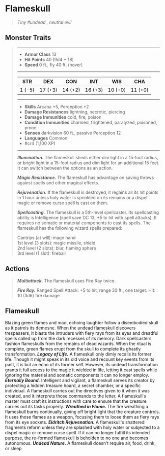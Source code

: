 # Flameskull
>*Tiny #undead , neutral evil*
## Monster Traits
>___
>- **Armor Class** 13
>- **Hit Points** 40 (9d4 + 18)
>- **Speed** 0 ft., fly 40 ft. (hover)
>___
>|STR|DEX|CON|INT|WIS|CHA|
>|:---:|:---:|:---:|:---:|:---:|:---:|
>|1 (-5)|17 (+3)|14 (+2)|16 (+3)|10 (+0)|11 (+0)|
>___
>- **Skills** Arcana +5, Perception +2
>- **Damage Resistances** lightning, necrotic, piercing
>- **Damage Immunities** cold, fire, poison
>- **Condition Immunities** charmed, frightened, paralyzed, poisoned, prone
>- **Senses** darkvision 60 ft., passive Perception 12
>- **Languages** Common
>- #cr4 (1,100 XP)
>___
>***Illumination.*** The flameskull sheds either dim light in a 15-foot radius, or bright light in a 15-foot radius and dim light for an additional 15 feet. It can switch between the options as an action.  
>
>***Magic Resistance.*** The flameskull has advantage on saving throws against spells and other magical effects.  
>
>***Rejuvenation.*** If the flameskull is destroyed, it regains all its hit points in 1 hour unless holy water is sprinkled on its remains or a dispel magic or remove curse spell is cast on them.  
>
>***Spellcasting.*** The flameskull is a 5th-level spellcaster. Its spellcasting ability is Intelligence (spell save DC 13, +5 to hit with spell attacks). It requires no somatic or material components to cast its spells. The flameskull has the following wizard spells prepared:  
>
>Cantrips (at will): mage hand  
>1st level (3 slots): magic missile, shield  
>2nd level (2 slots): blur, flaming sphere  
>3rd level (1 slot): fireball  
>
## Actions
>***Multiattack.*** The flameskull uses Fire Ray twice.  
>
>***Fire Ray.*** Ranged Spell Attack: +5 to hit, range 30 ft., one target. Hit: 10 (3d6) fire damage.
## Flameskull
Blazing green flames and mad, echoing laughter follow a disembodied skull as it patrols its demesne. When the undead flameskull discovers trespassers, it blasts the intruders with fiery rays from its eyes and dreadful spells called up from the dark recesses of its memory.
Dark spellcasters fashion flameskulls from the remains of dead wizards. When the ritual is complete, green flames erupt from the skull to complete its ghastly transformation.
***Legacy of Life.*** A flameskull only dimly recalls its former life. Though it might speak in its old voice and recount key events from its past, it is but an echo of its former self. However, its undead transformation grants it full access to the magic it wielded in life, letting it cast spells while ignoring the material and somatic components it can no longer employ.
***Eternally Bound.*** Intelligent and vigilant, a flameskull serves its creator by protecting a hidden treasure hoard, a secret chamber, or a specific individual. A flameskull carries out the directives given to it when it was created, and it interprets those commands to the letter. A flameskull's master must craft its instructions with care to ensure that the creature carries out its tasks properly.
***Wreathed in Flame.***  The fire wreathing a flameskull burns continually, giving off bright light that the creature controls. It uses those flames as a weapon, focusing them to loose them as fiery rays from its eye sockets.
***Eldritch Rejuvenation.*** A flameskull's shattered fragments reform unless they are splashed with holy water or subjected to a dispel magic or remove curse spell. If it can no longer fulfill its intended purpose, the re-formed flameskull is beholden to no one and becomes autonomous.
***Undead Nature.*** A flameskull doesn't require air, food, drink, or sleep